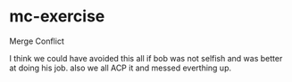 # mc-exercise
Merge Conflict



I think we could have avoided this all if bob was not selfish and was better at doing his job. also we all ACP it and messed everthing up.